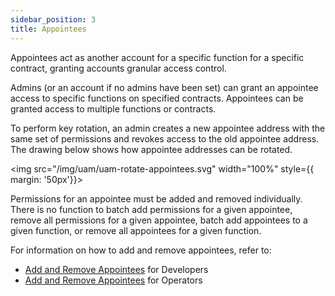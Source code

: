 ```yaml
---
sidebar_position: 3
title: Appointees
---
```


Appointees act as another account for a specific function for a specific contract, granting accounts granular access control.

Admins (or an account if no admins have been set) can grant an appointee access to specific functions on specified contracts. 
Appointees can be granted access to multiple functions or contracts. 

To perform key rotation, an admin creates a new appointee address with the same set of permissions and revokes access to the old appointee address.
The drawing below shows how appointee addresses can be rotated.

<img src="/img/uam/uam-rotate-appointees.svg" width="100%"
style={{ margin: '50px'}}>
</img>

Permissions for an appointee must be added and removed individually. There is no function to batch add permissions for a
given appointee, remove all permissions for a given appointee, batch add appointees to a given function, or remove all
appointees for a given function.

For information on how to add and remove appointees, refer to:
* [Add and Remove Appointees](../../../developers/build-an-avs/howto/build/uam/dev-add-remove-appointees.md) for Developers 
* [Add and Remove Appointees](../../../operators/operate-eigenlayer-node/howto/uam/op-add-remove-appointees.md) for Operators



